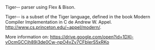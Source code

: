 Tiger-- parser using Flex & Bison.

Tiger-- is a subset of the Tiger language, defined in the book Modern Compiler Implementation in C de Andrew W. Appel. http://www.cs.princeton.edu/~appel/modern/.

More information on:
https://drive.google.com/open?id=1DXl-vOcmGCCjh89i3de0Cw-npO4vZv7CFbIerS5xRKo
